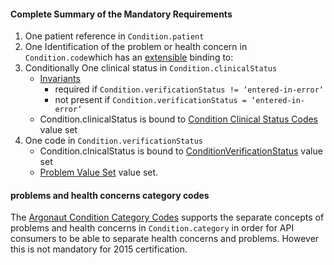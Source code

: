 #### Complete Summary of the Mandatory Requirements

1.  One patient reference in `Condition.patient`
1.  One Identification of the problem or health concern in `Condition.code`which has an [extensible](http://hl7.org/fhir/terminologies.html#extensible) binding to:
1.  Conditionally One clinical status in `Condition.clinicalStatus`
    -   [Invariants]
        -   required if `Condition.verificationStatus != ‘entered-in-error‘`
        -   not present if `Condition.verificationStatus = ‘entered-in-error‘`
    -   Condition.clinicalStatus is bound to [Condition Clinical Status Codes] value set
1.  One code in `Condition.verificationStatus`
    -   Condition.clnicalStatus is bound to [ConditionVerificationStatus] value set
    -   [Problem Value Set] value set.



#### problems and health concerns category codes

The [Argonaut Condition Category Codes] supports the separate concepts of problems and health concerns in `Condition.category` in order for API consumers to be able to separate health concerns and problems. However this is not mandatory for 2015 certification.

  [extensible]: http://hl7.org/fhir/terminologies.html#extensible
  [Problem Value Set]: http://hl7.org/fhir/DSTU2/daf/valueset-daf-problem.html
  [Invariants]: http://hl7.org/fhir/conformance-rules.html#constraints
  [Condition Clinical Status Codes]: http://hl7.org/fhir/valueset-condition-clinical.html
  [ConditionVerificationStatus]: http://hl7.org/fhir/valueset-condition-ver-status.html
  [Argonaut Condition Profile]: http://hl7.org/fhir/us/daf/daf-condition.html
 [Argonaut Condition Category Codes]: valueset-condition-category.html
